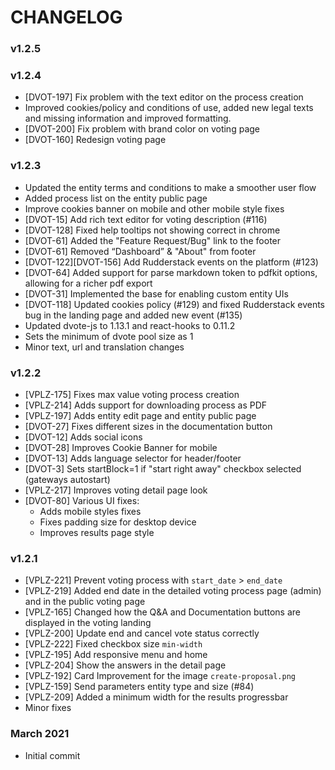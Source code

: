 # CHANGELOG


### v1.2.5

### v1.2.4

- [DVOT-197] Fix problem with the text editor on the process creation
- Improved cookies/policy and conditions of use, added new legal texts and missing information and improved formatting.
- [DVOT-200] Fix problem with brand color on voting page
- [DVOT-160] Redesign voting page

### v1.2.3

- Updated the entity terms and conditions to make a smoother user flow
- Added process list on the entity public page
- Improve cookies banner on mobile and other mobile style fixes
- [DVOT-15] Add rich text editor for voting description (#116)
- [DVOT-128] Fixed help tooltips not showing correct in chrome
- [DVOT-61] Added the "Feature Request/Bug" link to the footer
- [DVOT-61] Removed “Dashboard” & "About" from footer
- [DVOT-122][DVOT-156] Add Rudderstack events on the platform (#123)
- [DVOT-64] Added support for parse markdown token to pdfkit options, allowing for a richer pdf export
- [DVOT-31] Implemented the base for enabling custom entity UIs
- [DVOT-118] Updated cookies policy (#129) and fixed Rudderstack events bug in the landing page and added new event (#135)
- Updated dvote-js to 1.13.1 and react-hooks to 0.11.2
- Sets the minimum of dvote pool size as 1
- Minor text, url and translation changes

### v1.2.2
- [VPLZ-175] Fixes max value voting process creation
- [VPLZ-214] Adds support for downloading process as PDF
- [VPLZ-197] Adds entity edit page and entity public page
- [DVOT-27] Fixes different sizes in the documentation button
- [DVOT-12] Adds social icons
- [DVOT-28] Improves Cookie Banner for mobile
- [DVOT-13] Adds language selector for header/footer
- [DVOT-3] Sets startBlock=1 if "start right away" checkbox selected (gateways autostart)
- [VPLZ-217] Improves voting detail page look
- [DVOT-80] Various UI fixes:
  - Adds mobile styles fixes
  - Fixes padding size for desktop device
  - Improves results page style

### v1.2.1

- [VPLZ-221] Prevent voting process with `start_date` > `end_date`
- [VPLZ-219] Added end date in the detailed voting process page (admin) and in the public voting page
- [VPLZ-165] Changed how the Q&A and Documentation buttons are displayed in the voting landing
- [VPLZ-200] Update end and cancel vote status correctly
- [VPLZ-222] Fixed checkbox size `min-width`
- [VPLZ-195] Add responsive menu and home
- [VPLZ-204] Show the answers in the detail page
- [VPLZ-192] Card Improvement for the image `create-proposal.png`
- [VPLZ-159] Send parameters entity type and size (#84)
- [VPLZ-209] Added a minimum width for the results progressbar
- Minor fixes

### March 2021

- Initial commit
